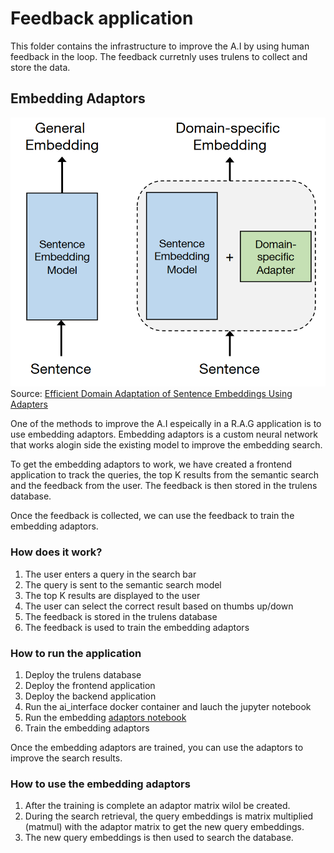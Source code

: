 # Feedback application

This folder contains the infrastructure to improve the A.I by using human feedback in the loop. The feedback curretnly uses trulens to collect and store the data. 

## Embedding Adaptors
![Embedding Adaptors Concept](../assets/embedding_adaptors_1.png)
Source: [Efficient Domain Adaptation of Sentence Embeddings Using Adapters](https://www.catalyzex.com/paper/arxiv:2307.03104)

One of the methods to improve the A.I espeically in a R.A.G application is to use embedding adaptors. Embedding adaptors is a custom neural network that works alogin side the existing model to improve the embedding search. 

To get the embedding adaptors to work, we have created a frontend application to track the queries, the top K results from the semantic search and the feedback from the user. The feedback is then stored in the trulens database.

Once the feedback is collected, we can use the feedback to train the embedding adaptors.


### How does it work?
1. The user enters a query in the search bar
2. The query is sent to the semantic search model
3. The top K results are displayed to the user
4. The user can select the correct result based on thumbs up/down
5. The feedback is stored in the trulens database
6. The feedback is used to train the embedding adaptors

### How to run the application
1. Deploy the trulens database
2. Deploy the frontend application
3. Deploy the backend application
4. Run the ai_interface docker container and lauch the jupyter notebook
5. Run the embedding [adaptors notebook](https://github.com/bcgov/citz-imb-ai/blob/main/examples/embedding_adaptors.ipynb)
6. Train the embedding adaptors

Once the embedding adaptors are trained, you can use the adaptors to improve the search results.

### How to use the embedding adaptors
1. After the training is complete an adaptor matrix wilol be created.
2. During the search retrieval, the query embeddings is matrix multiplied (matmul) with the adaptor matrix to get the new query embeddings. 
3. The new query embeddings is then used to search the database.



